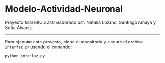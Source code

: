 # Modelo-Actividad-Neuronal
Proyecto final IBIO 2240
Elaborado por: Natalia Lozano, Santiago Amaya y Sofía Álvarez.

---
Para ejecutar este proyecto, clone el repositorio y ejecute el archivo <code>interfaz.py</code> usando el comando:
```console 
python interfaz.py
```

